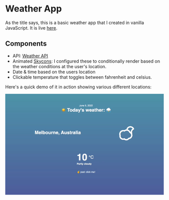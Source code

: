 # Weather App
As the title says, this is a basic weather app that I created in vanilla JavaScript. It is live [here](https://ajs-weather-app.netlify.app/).

## Components
- API: [Weather API](https://www.weatherapi.com/)
- Animated [Skycons](https://github.com/darkskyapp/skycons): I configured these to conditionally render based on the weather conditions at the user's location. 
- Date & time based on the users location 
- Clickable temperature that toggles between fahrenheit and celsius. 

Here's a quick demo of it in action showing various different locations:

![Demo of weather app](/screenshots/demo.gif)



